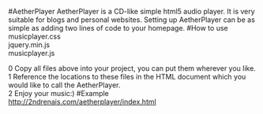 #AetherPlayer
AetherPlayer is a CD-like simple html5 audio player. It is very suitable for blogs and personal websites. Setting up AetherPlayer can be as simple as adding two lines of code to your homepage.
#How to use 
musicplayer.css  
jquery.min.js  
musicplayer.js  

0 Copy all files above into your project, you can put them wherever you like.  
1 Reference the locations to these files in the HTML document which you would like to call the AetherPlayer.  
2 Enjoy your music:)
#Example
http://2ndrenais.com/aetherplayer/index.html


